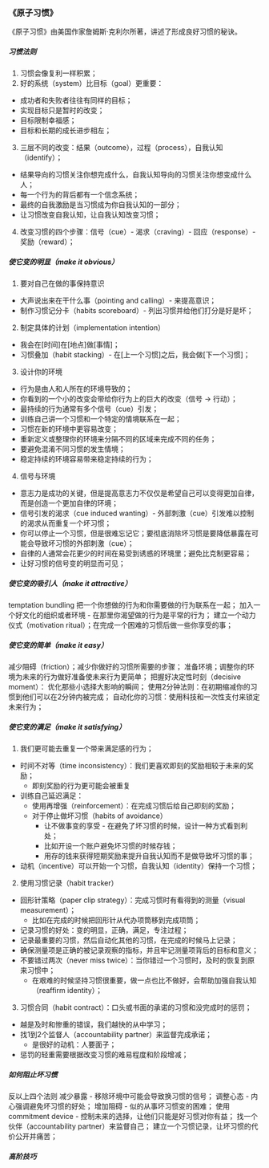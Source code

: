 ### 《原子习惯》

《原子习惯》由美国作家詹姆斯·克利尔所著，讲述了形成良好习惯的秘诀。

##### 习惯法则
1. 习惯会像复利一样积累；
2. 好的系统（system）比目标（goal）更重要：
  - 成功者和失败者往往有同样的目标；
  - 实现目标只是暂时的改变；
  - 目标限制幸福感；
  - 目标和长期的成长进步相左；
3. 三层不同的改变：结果（outcome），过程（process），自我认知（identify）；
  - 结果导向的习惯关注你想完成什么，自我认知导向的习惯关注你想变成什么人；
  - 每一个行为的背后都有一个信念系统；
  - 最终的自我激励是当习惯成为你自我认知的一部分；
  - 让习惯改变自我认知，让自我认知改变习惯；
4. 改变习惯的四个步骤：信号（cue）- 渴求（craving）- 回应（response）- 奖励（reward）；

##### 使它变的明显（make it obvious）
1. 要对自己在做的事保持意识
  - 大声说出来在干什么事（pointing and calling）- 来提高意识；
  - 制作习惯记分卡（habits scoreboard）- 列出习惯并给他们打分是好是坏；
2. 制定具体的计划（implementation intention）
  - 我会在[时间]在[地点]做[事情]；
  - 习惯叠加（habit stacking）- 在[上一个习惯]之后，我会做[下一个习惯]；
3. 设计你的环境
  - 行为是由人和人所在的环境导致的；
  - 你看到的一个小的改变会带给你行为上的巨大的改变（信号 -> 行动）；
  - 最持续的行为通常有多个信号（cue）引发；
  - 训练自己讲一个习惯和一个特定的情境联系在一起；
  - 习惯在新的环境中更容易改变；
  - 重新定义或整理你的环境来分隔不同的区域来完成不同的任务；
  - 要避免混淆不同习惯的发生情境；
  - 稳定持续的环境容易带来稳定持续的行为；
4. 信号与环境
  - 意志力是成功的关键，但是提高意志力不仅仅是希望自己可以变得更加自律，而是创造一个更加自律的环境；
  - 信号引发的渴求（cue induced wanting）- 外部刺激（cue）引发难以控制的渴求从而重复一个坏习惯；
  - 你可以停止一个习惯，但是很难忘记它；要彻底消除坏习惯是要降低暴露在可能会导致坏习惯的外部刺激（cue）；
  - 自律的人通常会花更少的时间在易受到诱惑的环境里；避免比克制更容易；
  - 让好习惯的信号变的明显而可见；
  
  
##### 使它变的吸引人（make it attractive）

temptation bundling 把一个你想做的行为和你需要做的行为联系在一起；
加入一个好文化的组织或者环境 - 在那里你渴望做的行为是平常的行为；
建立一个动力仪式（motivation ritual）；在完成一个困难的习惯后做一些你享受的事；

##### 使它变的简单（make it easy）

减少阻碍（friction）；减少你做好的习惯所需要的步骤；
准备环境；调整你的环境为未来的行为做好准备使未来行为更简单；
把握好决定性时刻（decisive moment）： 优化那些小选择大影响的瞬间；
使用2分钟法则：在初期缩减你的习惯到他们可以在2分钟内被完成；
自动化你的习惯：使用科技和一次性支付来锁定未来行为；

##### 使它变的满足（make it satisfying）
1. 我们更可能去重复一个带来满足感的行为；
  - 时间不对等（time inconsistency）：我们更喜欢即刻的奖励相较于未来的奖励；
    - 即刻奖励的行为更可能会被重复
  - 训练自己延迟满足：
    - 使用再增强（reinforcement）：在完成习惯后给自己即刻的奖励；
    - 对于停止做坏习惯（habits of avoidance）
      - 让不做事变的享受 - 在避免了坏习惯的时候，设计一种方式看到利处；
      - 比如开设一个账户避免坏习惯的时候存钱；
      - 用存的钱来获得短期奖励来提升自我认知而不是做导致坏习惯的事；
  - 动机（incentive）可以开始一个习惯，自我认知（identity）保持一个习惯；
2. 使用习惯记录（habit tracker）
  - 回形针策略（paper clip strategy）：完成习惯时有看得到的测量（visual measurement）；
    - 比如在完成的时候把回形针从代办项筒移到完成项筒；
  - 记录习惯的好处：变的明显，正确，满足，专注过程；
  - 记录最重要的习惯，然后自动化其他的习惯，在完成的时候马上记录；
  - 确保测量项是正确的被记录观察的指标，并且牢记测量项背后的目标和意义；
  - 不要错过两次（never miss twice）：当你错过一个习惯时，及时的恢复到原来习惯中；
    - 在艰难的时候坚持习惯很重要，做一点也比不做好，会帮助加强自我认知（reaffirm identity）；
3. 习惯合同（habit contract）：口头或书面的承诺的习惯和没完成时的惩罚；
  - 越是及时和惨重的错误，我们越快的从中学习；
  - 找1到2个监督人（accountability partner）来监督完成承诺；
    - 是很好的动机：人要面子；
  - 惩罚的轻重需要根据改变习惯的难易程度和阶段增减；

##### 如何阻止坏习惯
反以上四个法则
减少暴露 - 移除环境中可能会导致换习惯的信号；
调整心态 - 内心强调避免坏习惯的好处；
增加阻碍 - 似的从事坏习惯变的困难；
使用commitment device - 控制未来的选择，让他们只能是好习惯对你有益；
找一个伙伴（accountability partner）来监督自己；
建立一个习惯记录，让坏习惯的代价公开并痛苦；


##### 高阶技巧




